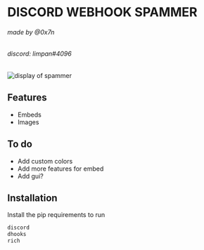 # DISCORD WEBHOOK SPAMMER
###### made by @0x7n
###### discord: limpan#4096

![display of spammer](thumbnnail.png)

## Features

- Embeds
- Images

## To do
- Add custom colors
- Add more features for embed
- Add gui?

## Installation
Install the pip requirements to run

```cmd
discord
dhooks
rich
```
